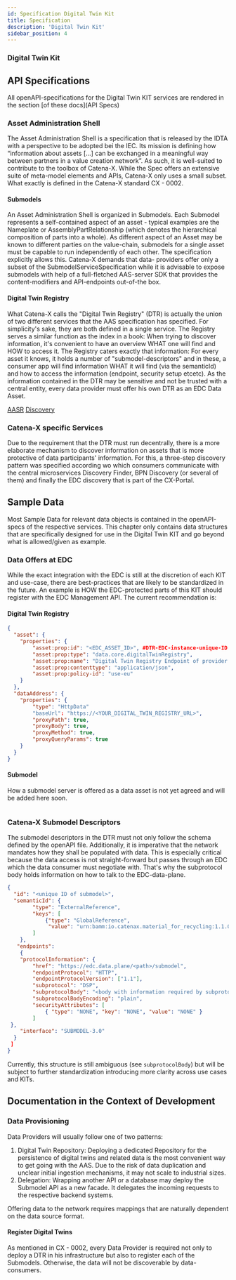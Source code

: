 ```yaml
---
id: Specification Digital Twin Kit
title: Specification
description: 'Digital Twin Kit'
sidebar_position: 4
---
```


### Digital Twin Kit

<!--
Development View of the Kit.
-->

<!-- !Mandatory! -->
## API Specifications

All openAPI-specifications for the Digital Twin KIT services are rendered in the section [of these docs](API Specs)

### Asset Administration Shell

The Asset Administration Shell is a specification that is released by the IDTA with a perspective to be adopted bei the IEC. 
Its mission is defining how “information about assets […] can be exchanged in a meaningful way between partners in a value
creation network”. As such, it is well-suited to contribute to the toolbox of Catena-X. While the Spec offers an extensive
suite of meta-model elements and APIs, Catena-X only uses a small subset. What exactly is defined in the Catena-X standard 
CX - 0002.

#### Submodels

An Asset Administration Shell is organized in Submodels. Each Submodel represents a self-contained aspect of an asset - 
typical examples are the Nameplate or AssemblyPartRelationship (which denotes the hierarchical composition of parts into
a whole). As different aspect of an Asset may be known to different parties on the value-chain, submodels for a single asset
must be capable to run independently of each other. The specification explicitly allows this. Catena-X demands that data-
providers offer only a subset of the SubmodelServiceSpecification while it is advisable to expose submodels with help of 
a full-fletched AAS-server SDK that provides the content-modifiers and API-endpoints out-of-the box.

#### Digital Twin Registry

What Catena-X calls the "Digital Twin Registry" (DTR) is actually the union of two different services that the AAS specification
has specified. For simplicity's sake, they are both defined in a single service. The Registry serves a similar function as the
index in a book: When trying to discover information, it's convenient to have an overview WHAT one will find and HOW to
access it. The Registry caters exactly that information: For every asset it knows, it holds a number of "submodel-descriptors" and in 
these, a consumer app will find information WHAT it will find (via the semanticId) and how to access the information (endpoint,
security setup etcetc). As the information contained in the DTR may be sensitive and not be trusted with a central entity,
every data provider must offer his own DTR as an EDC Data Asset.

[AASR](https://app.swaggerhub.com/apis/Plattform_i40/AssetAdministrationShellRegistryServiceSpecification/V3.0_SSP-002)
[Discovery](https://app.swaggerhub.com/apis/Plattform_i40/DiscoveryServiceSpecification/V3.0_SSP-001)

### Catena-X specific Services

Due to the requirement that the DTR must run decentrally, there is a more elaborate mechanism to discover information on assets
that is more protective of data participants' information. For this, a three-step discovery pattern was specified according
wo which consumers communicate with the central microservices Discovery Finder, BPN Discovery (or several of them) and finally
the EDC discovery that is part of the CX-Portal.

<!-- Recommended -->
## Sample Data

Most Sample Data for relevant data objects is contained in the openAPI-specs of the respective services. This chapter only
contains data structures that are specifically designed for use in the Digital Twin KIT and go beyond what is allowed/given
as example.  

### Data Offers at EDC

While the exact integration with the EDC is still at the discretion of each KIT and use-case, there are best-practices
that are likely to be standardized in the future. An example is HOW the EDC-protected parts of this KIT should register
with the EDC Management API. The current recommendation is:

#### Digital Twin Registry

````json
{
  "asset": {
    "properties": {
        "asset:prop:id": "<EDC_ASSET_ID>", #DTR-EDC-instance-unique-ID
        "asset:prop:type": "data.core.digitalTwinRegistry",
        "asset:prop:name": "Digital Twin Registry Endpoint of provider XYZ",
        "asset:prop:contenttype": "application/json",
        "asset:prop:policy-id": "use-eu"
    }
  },
  "dataAddress": {
    "properties": {
        "type": "HttpData"
        "baseUrl": "https://<YOUR_DIGITAL_TWIN_REGISTRY_URL>",
        "proxyPath": true,
        "proxyBody": true,
        "proxyMethod": true,
        "proxyQueryParams": true 
    }
  }
}
````

#### Submodel

How a submodel server is offered as a data asset is not yet agreed and will be added here soon.
```json

```

### Catena-X Submodel Descriptors

The submodel descriptors in the DTR must not only follow the schema defined by the openAPI file. Additionally, it is 
imperative that the network mandates how they shall be populated with data. This is especially critical because the
data access is not straight-forward but passes through an EDC which the data consumer must negotiate with. That's why
the subprotocol body holds information on how to talk to the EDC-data-plane.
````json
{
  "id": "<unique ID of submodel>",
  "semanticId": {
        "type": "ExternalReference", 
        "keys": [
            {"type": "GlobalReference", 
             "value": "urn:bamm:io.catenax.material_for_recycling:1.1.0#MaterialForRecycling"}
        ]
    },
   "endpoints": 
    {
    "protocolInformation": {
        "href": "https://edc.data.plane/<path>/submodel",
        "endpointProtocol": "HTTP",
        "endpointProtocolVersion": ["1.1"],
        "subprotocol": "DSP",
        "subprotocolBody": "<body with information required by subprotocol>", 
        "subprotocolBodyEncoding": "plain",
        "securityAttributes": [ 
            { "type": "NONE", "key": "NONE", "value": "NONE" } 
        ]
 },
    "interface": "SUBMODEL-3.0"
  }
 ]
}
````
Currently, this structure is still ambiguous (see `subprotocolBody`) but will be subject to further standardization introducing
more clarity across use cases and KITs.

<!-- Recommended -->
## Documentation in the Context of Development

### Data Provisioning

Data Providers will usually follow one of two patterns:
1. Digital Twin Repository: Deploying a dedicated Repository for the persistence of digital twins and related data is the most
convenient way to get going with the AAS. Due to the risk of data duplication and unclear initial ingestion mechanisms,
it may not scale to industrial sizes.
2. Delegation: Wrapping another API or a database may deploy the Submodel API as a new facade. It delegates the incoming
requests to the respective backend systems. 

Offering data to the network requires mappings that are naturally dependent on the data source format.

#### Register Digital Twins

As mentioned in CX - 0002, every Data Provider is required not only to deploy a DTR in his infrastructure but also to
register each of the Submodels. Otherwise, the data will not be discoverable by data-consumers.